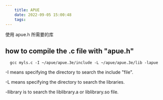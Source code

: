 ```yaml
---
    title: APUE
    date: 2022-09-05 15:00:48
    tags:
---
```


使用 apue.h 所需要的库

<!-- more -->

## how to compile the .c file with "apue.h"
```
  gcc myls.c -I ~/apue/apue.3e/include -L ~/apue/apue.3e/lib -lapue
```

-I means specifying the directory to search the include "file".  

-L means specifying the directory to search the libraries.  

-llibrary is to search the liblibrary.a or liblibrary.so file.  

